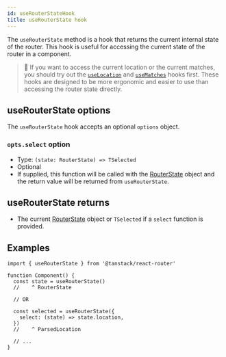 ```yaml
---
id: useRouterStateHook
title: useRouterState hook
---
```


The `useRouterState` method is a hook that returns the current internal state of the router. This hook is useful for accessing the current state of the router in a component.

> 🧠 If you want to access the current location or the current matches, you should try out the [`useLocation`](../useLocationHook) and [`useMatches`](../useMatchesHook) hooks first. These hooks are designed to be more ergonomic and easier to use than accessing the router state directly.

## useRouterState options

The `useRouterState` hook accepts an optional `options` object.

### `opts.select` option

- Type: `(state: RouterState) => TSelected`
- Optional
- If supplied, this function will be called with the [RouterState](../RouterStateType) object and the return value will be returned from `useRouterState`.

## useRouterState returns

- The current [RouterState](../RouterStateType) object or `TSelected` if a `select` function is provided.

## Examples

```tsx
import { useRouterState } from '@tanstack/react-router'

function Component() {
  const state = useRouterState()
  //    ^ RouterState

  // OR

  const selected = useRouterState({
    select: (state) => state.location,
  })
  //    ^ ParsedLocation

  // ...
}
```
